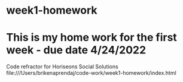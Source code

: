 # week1-homework
#  This is my home work for the first week - due date 4/24/2022
Code refractor for Horiseons Social Solutions
file:///Users/brikenaprendaj/code-work/week1-homework/index.html

